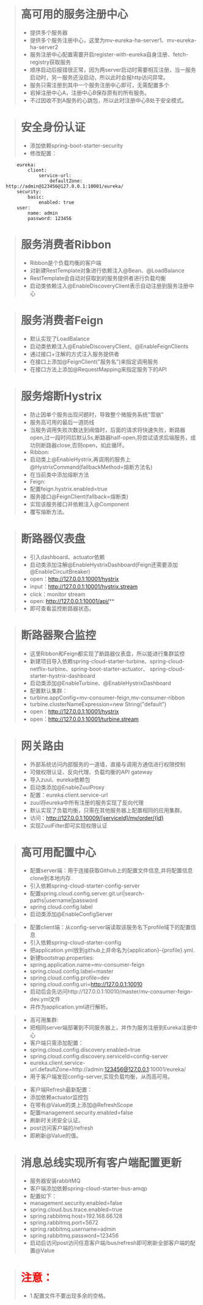 ># 高可用的服务注册中心
>* 提供多个服务器
>* 提供多个服务注册中心，这里为mv-eureka-ha-server1、mv-eureka-ha-server2
>* 服务注册中心配置需要开启register-with-eureka自身注册、fetch-registry获取服务
>* 顺序启动后报错很正常，因为两server启动时需要相互注册，当一服务启动时，另一服务还没启动，所以此时会报http访问异常。
>* 服务只需注册到其中一个服务注册中心即可，无需配置多个
>* 宕掉注册中心A，注册中心B保存原有的所有服务。
>* 不过因收不到A服务的心跳包，所以此时注册中心B处于安全模式。

># 安全身份认证
>* 添加依赖spring-boot-starter-security
>* 修改配置：<br/>
        
        eureka:
            client:
                service-url:
                    defaultZone: http://admin@123456@127.0.0.1:10001/eureka/
        security:
            basic:
                enabled: true
        user:
            name: admin
            password: 123456
             
># 服务消费者Ribbon
>* Ribbon是个负载均衡的客户端
>* 对新建RestTemplate对象进行依赖注入@Bean、@LoadBalance
>* RestTemplate会自动对获取到的服务提供者进行负载均衡
>* 启动类依赖注入@EnableDiscoveryClient表示自动注册到服务注册中心
             
             
># 服务消费者Feign
>* 默认实现了LoadBalance
>* 启动类依赖注入@EnableDiscoveryClient、@EnableFeignClients           
>* 通过接口+注解的方式注入服务提供者          
>* 在接口上添加@FeignClient("服务名")来指定调用服务          
>* 在接口方法上添加@RequestMapping来指定服务下的API          


># 服务熔断Hystrix
>* 防止因单个服务出现问题时，导致整个微服务系统"雪崩"
>* 服务高可用的最后一道防线
>* 当服务调用失败次数达到阀值时，后面的请求将快速失败，断路器open,过一段时间后默认5s,断路器half-open,将尝试请求后端服务，成功则断路器close,否则open，如此循环。
>* Ribbon:
>* 启动类上@EnableHystrix,再调用的服务上@HystrixCommand(fallbackMethod=熔断方法名)          
>* 在当前类中添加熔断方法
>* Feign:          
>* 配置feign.hystrix.enabled=true          
>* 服务接口@FeignClient(fallback=熔断类)          
>* 实现该服务接口并依赖注入@Component
>* 覆写熔断方法。
          
># 断路器仪表盘
>* 引入dashboard、actuator依赖
>* 启动类添加注解@EnableHystrixDashboard(Feign还需要添加@EnableCircuitBreaker)         
>* open：http://127.0.0.1:10001/hystrix          
>* input：http://127.0.0.1:10001/hystrix.stream         
>* click：monitor stream         
>* open:  http://127.0.0.1:10001/api/**        
>* 即可查看监控断路器状态。
         
># 断路器聚合监控
>* 这里Ribbon和Feign都实现了断路器仪表盘，所以能进行集群监控
>* 新建项目导入依赖spring-cloud-starter-turbine、spring-cloud-netflix-turbine、spring-boot-starter-actuator、 spring-cloud-starter-hystrix-dashboard        
>* 启动类添加@EnableTurbine、@EnableHystrixDashboard
>* 配置默认集群：
>* turbine.appConfig=mv-consumer-feign,mv-consumer-ribbon
>* turbine.clusterNameExpression=new String("default")
>* open：http://127.0.0.1:10001/hystrix
>* open：http://127.0.0.1:10001/turbine.stream

># 网关路由
>* 外部系统访问内部服务的一道墙，直接与调用方通信进行权限控制
>* 可做权限认证、反向代理、负载均衡的API gateway
>* 导入zuul、eureka依赖包
>* 启动类添加@EnableZuulProxy
>* 配置：eureka.client.service-url
>* zuul将eureka中所有注册的服务实现了反向代理
>* 默认实现了负载均衡，只需在其他服务器上配置相同的应用集群。
>* 访问：http://127.0.0.1:10009/[serviceId]/mv/order/{id}
>* 实现ZuulFilter即可实现权限认证

># 高可用配置中心
>* 配置server端：用于连接获取Github上的配置文件信息,并将配置信息clone到本地内存
>* 引入依赖spring-cloud-starter-config-server
>* 配置spring.cloud.config.server.git.uri|search-paths|username|password
>* spring.cloud.config.label
>* 启动类添加@EnableConfigServer

>* 配置client端：从config-server端读取该服务名下profile域下的配置信息
>* 引入依赖spring-cloud-starter-config
>* 把application.yml放到github上并命名为{application}-{profile}.yml.
>* 新建bootstrap.properties:
>* spring.application.name=mv-consumer-feign
>* spring.cloud.config.label=master
>* spring.cloud.config.profile=dev
>* spring.cloud.config.uri=http://127.0.0.1:10010
>* 启动后会先访问http://127.0.0.1:10010/master/mv-consumer-feign-dev.yml文件
>* 并作为application.yml进行解析。

>* 高可用集群:
>* 把相同server端部署到不同服务器上，并作为服务注册到Eureka注册中心
>* 客户端只需添加配置：
>* spring.cloud.config.discovery.enabled=true
>* spring.cloud.config.discovery.serviceId=config-server
>* eureka.client.service-url.defaultZone=http://admin:123456@127.0.0.1:10001/eureka/
>* 用于客户端发现config-server,实现负载均衡，从而高可用。

>* 客户端Refresh最新配置：
>* 添加依赖actuator监控包
>* 在带有@Value的类上添加@RefreshScope
>* 配置management.security.enabled=false 
>* 刷新时关闭安全认证。
>* post访问客户端的/refresh
>* 即刷新@Value的值。

># 消息总线实现所有客户端配置更新
>* 服务器安装rabbitMQ
>* 客户端添加依赖spring-cloud-starter-bus-amqp
>* 配置如下：
>* management.security.enabled=false
>* spring.cloud.bus.trace.enabled=true
>* spring.rabbitmq.host=192.168.66.128
>* spring.rabbitmq.port=5672
>* spring.rabbitmq.username=admin
>* spring.rabbitmq.password=123456
>* 启动后访问post访问任意客户端/bus/refresh即可刷新全部客户端的配置@Value

># <span style="color:red">注意：</span>
>* 1.配置文件不要出现多余的空格。 